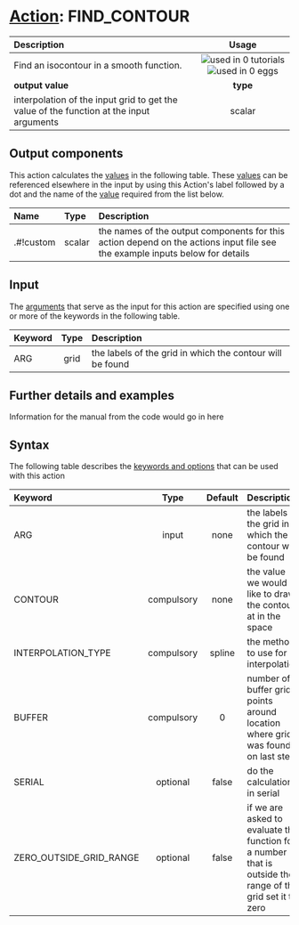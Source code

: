 # [Action](actions.md): FIND_CONTOUR

| Description    | Usage |
|:--------|:--------:|
| Find an isocontour in a smooth function. | ![used in 0 tutorials](https://img.shields.io/badge/tutorials-0-red.svg)![used in 0 eggs](https://img.shields.io/badge/nest-0-red.svg)|
 | **output value** | **type** |
| interpolation of the input grid to get the value of the function at the input arguments | scalar |

## Output components

This action calculates the [values](pecifying_arguments.html) in the following table.  These [values](pecifying_arguments.html) can be referenced elsewhere in the input by using this Action's label followed by a dot and the name of the [value](pecifying_arguments.html) required from the list below.

| Name | Type | Description |
|:-------|:-----|:-------|
| .#!custom | scalar | the names of the output components for this action depend on the actions input file see the example inputs below for details | 


## Input

The [arguments](specifying_arguments.html) that serve as the input for this action are specified using one or more of the keywords in the following table.

| Keyword |  Type | Description |
|:--------|:------:|:-----------|
| ARG | grid | the labels of the grid in which the contour will be found |


## Further details and examples 
Information for the manual from the code would go in here 
## Syntax 
The following table describes the [keywords and options](parsing.md) that can be used with this action 

| Keyword | Type | Default | Description |
|:-------|:----:|:-------:|:-----------|
| ARG | input | none | the labels of the grid in which the contour will be found |
| CONTOUR | compulsory | none | the value we would like to draw the contour at in the space |
| INTERPOLATION_TYPE | compulsory | spline |  the method to use for interpolation |
| BUFFER | compulsory | 0 |  number of buffer grid points around location where grid was found on last step |
| SERIAL | optional | false |  do the calculation in serial |
| ZERO_OUTSIDE_GRID_RANGE | optional | false |  if we are asked to evaluate the function for a number that is outside the range of the grid set it to zero |

